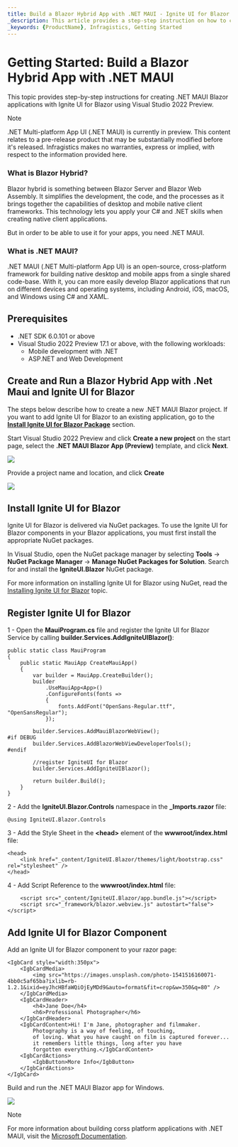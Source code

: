```yaml
---
title: Build a Blazor Hybrid App with .NET MAUI - Ignite UI for Blazor 
_description: This article provides a step-step instruction on how to create a blazor hybrid app with .Net Maui using Ignite UI for Blazor. Try it Now!
_keywords: {ProductName}, Infragistics, Getting Started
---
```

# Getting Started: Build a Blazor Hybrid App with .NET MAUI

This topic provides step-by-step instructions for creating .NET MAUI Blazor applications with Ignite UI for Blazor using Visual Studio 2022 Preview.

> [!NOTE]
> .NET Multi-platform App UI (.NET MAUI) is currently in preview. This content relates to a pre-release product that may be substantially modified before it's released. Infragistics makes no warranties, express or implied, with respect to the information provided here.

### What is Blazor Hybrid?

Blazor hybrid is something between Blazor Server and Blazor Web Assembly. It simplifies the development, the code, and the processes as it brings together the capabilities of desktop and mobile native client frameworks. This technology lets you apply your C# and .NET skills when creating native client applications. 

But in order to be able to use it for your apps, you need .NET MAUI. 

### What is .NET MAUI?

.NET MAUI (.NET Multi-platform App UI) is an open-source, cross-platform framework for building native desktop and mobile apps from a single shared code-base. With it, you can more easily develop Blazor applications that run on different devices and operating systems, including Android, iOS, macOS, and Windows using C# and XAML. 


## Prerequisites

* .NET SDK 6.0.101 or above
* Visual Studio 2022 Preview 17.1 or above, with the following workloads:
    - Mobile development with .NET
    - ASP.NET and Web Development

## Create and Run a Blazor Hybrid App with .Net Maui and Ignite UI for Blazor 

The steps below describe how to create a new .NET MAUI Blazor project. If you want to add Ignite UI for Blazor to an existing application, go to the [**Install Ignite UI for Blazor Package**](#install-ignite-ui-for-blazor) section.

Start Visual Studio 2022 Preview and click **Create a new project** on the start page, select the **.NET MAUI Blazor App (Preview)** template, and click **Next**.

<img src="../images/general/new-blazor-project-maui.jpg" />

Provide a project name and location, and click **Create**

<img src="../images/general/new-blazor-project-configure-maui.jpg" />

## Install Ignite UI for Blazor

Ignite UI for Blazor is delivered via NuGet packages. To use the Ignite UI for Blazor components in your Blazor applications, you must first install the appropriate NuGet packages.

In Visual Studio, open the NuGet package manager by selecting **Tools** → **NuGet Package Manager** → **Manage NuGet Packages for Solution**. Search for and install the **IgniteUI.Blazor** NuGet package.

For more information on installing Ignite UI for Blazor using NuGet, read the [Installing Ignite UI for Blazor](general-installing-blazor.md) topic.

## Register Ignite UI for Blazor

1 - Open the **MauiProgram.cs** file and register the Ignite UI for Blazor Service by calling **builder.Services.AddIgniteUIBlazor()**:

```
public static class MauiProgram
{
	public static MauiApp CreateMauiApp()
	{
		var builder = MauiApp.CreateBuilder();
		builder
			.UseMauiApp<App>()
			.ConfigureFonts(fonts =>
			{
				fonts.AddFont("OpenSans-Regular.ttf", "OpenSansRegular");
			});

		builder.Services.AddMauiBlazorWebView();
#if DEBUG
		builder.Services.AddBlazorWebViewDeveloperTools();
#endif

        //register IgniteUI for Blazor
		builder.Services.AddIgniteUIBlazor();

		return builder.Build();
	}
}
```

2 - Add the **IgniteUI.Blazor.Controls** namespace in the **_Imports.razor** file:

```razor
@using IgniteUI.Blazor.Controls
```

3 - Add the Style Sheet in the **<head\>** element of the **wwwroot/index.html** file:

```razor
<head>
    <link href="_content/IgniteUI.Blazor/themes/light/bootstrap.css" rel="stylesheet" />
</head>
```

4 - Add Script Reference to the **wwwroot/index.html** file:

```razor
	<script src="_content/IgniteUI.Blazor/app.bundle.js"></script>
	<script src="_framework/blazor.webview.js" autostart="false"></script>
```

## Add Ignite UI for Blazor Component

Add an Ignite UI for Blazor component to your razor page:

```razor
<IgbCard style="width:350px">
    <IgbCardMedia>
        <img src="https://images.unsplash.com/photo-1541516160071-4bb0c5af65ba?ixlib=rb-1.2.1&ixid=eyJhcHBfaWQiOjEyMDd9&auto=format&fit=crop&w=350&q=80" />
    </IgbCardMedia>
    <IgbCardHeader>
        <h4>Jane Doe</h4>
        <h6>Professional Photographer</h6>
    </IgbCardHeader>
    <IgbCardContent>Hi! I'm Jane, photographer and filmmaker.
        Photography is a way of feeling, of touching,
        of loving. What you have caught on film is captured forever...
        it remembers little things, long after you have
        forgotten everything.</IgbCardContent>
    <IgbCardActions>
        <IgbButton>More Info</IgbButton>
    </IgbCardActions>
</IgbCard>
```

Build and run the .NET MAUI Blazor app for Windows.

<img src="../images/general/getting-started-blazor-card-windows.jpg" />

> [!NOTE]
> For more information about building corss platform applications with .NET MAUI, visit the [Microsoft Documentation](https://docs.microsoft.com/en-us/dotnet/maui/get-started/first-app?pivots=devices-android).